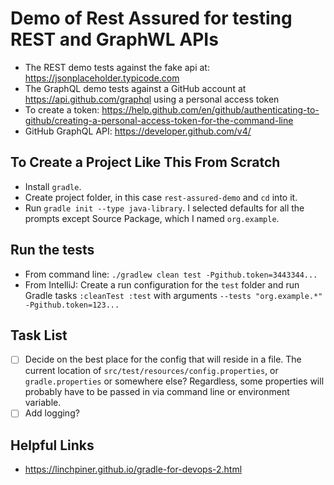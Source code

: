 # Demo of Rest Assured for testing REST and GraphWL APIs

- The REST demo tests against the fake api at: https://jsonplaceholder.typicode.com
- The GraphQL demo tests against a GitHub account at https://api.github.com/graphql using a personal access token
- To create a token: https://help.github.com/en/github/authenticating-to-github/creating-a-personal-access-token-for-the-command-line
- GitHub GraphQL API: https://developer.github.com/v4/

## To Create a Project Like This From Scratch
- Install `gradle`.
- Create project folder, in this case `rest-assured-demo` and `cd` into it.
- Run `gradle init --type java-library`. I selected defaults for all the prompts except Source Package, which I named `org.example`.

##  Run the tests
- From command line: `./gradlew clean test -Pgithub.token=3443344...`
- From IntelliJ: Create a run configuration for the `test` folder and run Gradle tasks `:cleanTest :test` with arguments `--tests "org.example.*" -Pgithub.token=123...`

## Task List
- [ ] Decide on the best place for the config that will reside in a file. The current location of `src/test/resources/config.properties`, or `gradle.properties` or somewhere else? Regardless, some properties will probably have to be passed in via command line or environment variable.
- [ ] Add logging?

## Helpful Links
- https://linchpiner.github.io/gradle-for-devops-2.html
